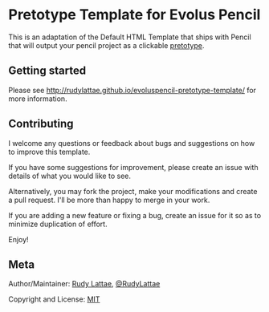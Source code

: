 # Pretotype Template for Evolus Pencil

This is an adaptation of the Default HTML Template that ships with Pencil that will 
output your pencil project as a clickable [pretotype](http://www.pretotyping.org).


## Getting started

Please see http://rudylattae.github.io/evoluspencil-pretotype-template/ for more information. 


## Contributing

I welcome any questions or feedback about bugs and suggestions on how to improve this template.

If you have some suggestions for improvement, please create an issue with details of what you would like to see.

Alternatively, you may fork the project, make your modifications and create a pull request. I'll be more than happy to merge in your work.

If you are adding a new feature or fixing a bug, create an issue for it so as to minimize duplication of effort.

Enjoy!


## Meta

Author/Maintainer: [Rudy Lattae](https://github.com/rudylattae), [@RudyLattae](https://twitter.com/RudyLattae)

Copyright and License: [MIT](MIT.LICENSE)

